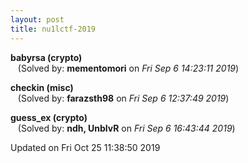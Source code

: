 ```yaml
---
layout: post
title: nu1lctf-2019
---
```


<!--break-->

**babyrsa (crypto)**  
&nbsp;&nbsp;&nbsp;(Solved by: **mementomori** on _Fri Sep  6 14:23:11 2019_)  
  
**checkin (misc)**  
&nbsp;&nbsp;&nbsp;(Solved by: **farazsth98** on _Fri Sep  6 12:37:49 2019_)  
  
**guess_ex (crypto)**  
&nbsp;&nbsp;&nbsp;(Solved by: **ndh, UnblvR** on _Fri Sep  6 16:43:44 2019_)  
  


Updated on Fri Oct 25 11:38:50 2019
